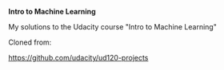 **Intro to Machine Learning**

My solutions to the Udacity course "Intro to Machine Learning"

Cloned from:

https://github.com/udacity/ud120-projects


